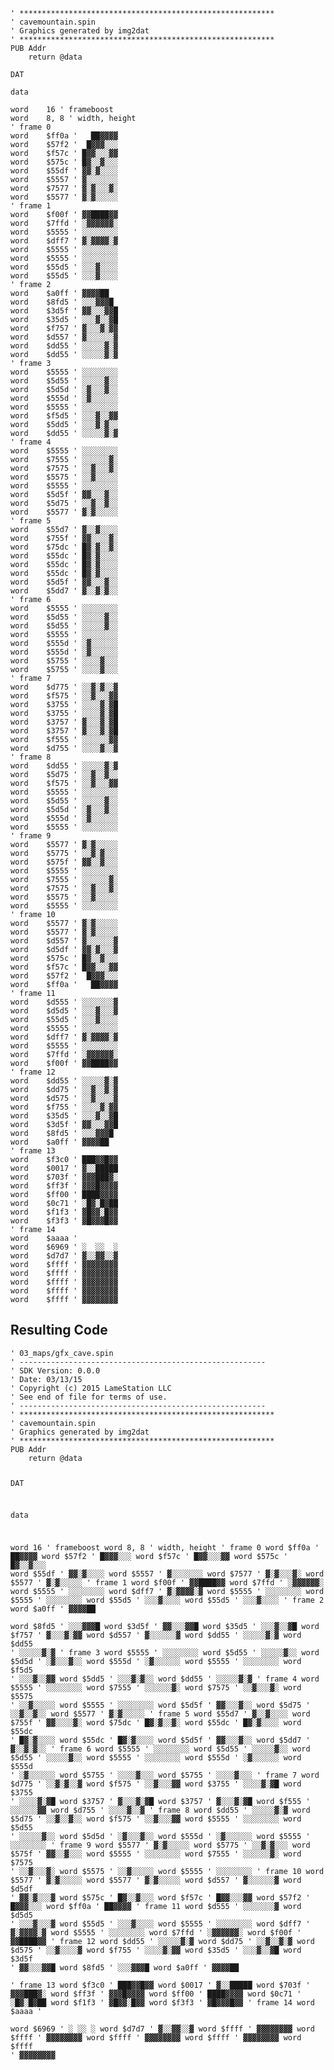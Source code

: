 <pre><code>&#39; *********************************************************
&#39; cavemountain.spin
&#39; Graphics generated by img2dat
&#39; *********************************************************
PUB Addr
    return @data

DAT

data

word    16 &#39; frameboost
word    8, 8 &#39; width, height
&#39; frame 0
word    $ff0a &#39;   ██▓▓▓▓
word    $57f2 &#39;  █▓▓▓░░░
word    $f57c &#39; █▓▓░░░▓▓
word    $575c &#39; █▓░░▓░░░
word    $55df &#39; ▓▓░▓░░░░
word    $5557 &#39; ▓░░░░░░░
word    $7577 &#39; ▓░▓░░░▓░
word    $5577 &#39; ▓░▓░░░░░
&#39; frame 1
word    $f00f &#39; ▓▓████▓▓
word    $7ffd &#39; ░▓▓▓▓▓▓░
word    $5555 &#39; ░░░░░░░░
word    $dff7 &#39; ▓░▓▓▓▓░▓
word    $5555 &#39; ░░░░░░░░
word    $5555 &#39; ░░░░░░░░
word    $55d5 &#39; ░░░▓░░░░
word    $55d5 &#39; ░░░▓░░░░
&#39; frame 2
word    $a0ff &#39; ▓▓▓▓██  
word    $8fd5 &#39; ░░░▓▓▓█ 
word    $3d5f &#39; ▓▓░░░▓▓█
word    $35d5 &#39; ░░░▓░░▓█
word    $f757 &#39; ▓░░░▓░▓▓
word    $d557 &#39; ▓░░░░░░▓
word    $dd55 &#39; ░░░░░▓░▓
word    $dd55 &#39; ░░░░░▓░▓
&#39; frame 3
word    $5555 &#39; ░░░░░░░░
word    $5d55 &#39; ░░░░░▓░░
word    $5d5d &#39; ░▓░░░▓░░
word    $555d &#39; ░▓░░░░░░
word    $5555 &#39; ░░░░░░░░
word    $f5d5 &#39; ░░░▓░░▓▓
word    $5dd5 &#39; ░░░▓░▓░░
word    $dd55 &#39; ░░░░░▓░▓
&#39; frame 4
word    $5555 &#39; ░░░░░░░░
word    $7555 &#39; ░░░░░░▓░
word    $7575 &#39; ░░▓░░░▓░
word    $5575 &#39; ░░▓░░░░░
word    $5555 &#39; ░░░░░░░░
word    $5d5f &#39; ▓▓░░░▓░░
word    $5d75 &#39; ░░▓░░▓░░
word    $5577 &#39; ▓░▓░░░░░
&#39; frame 5
word    $55d7 &#39; ▓░░▓░░░░
word    $755f &#39; ▓▓░░░░▓░
word    $75dc &#39; █▓░▓░░▓░
word    $55dc &#39; █▓░▓░░░░
word    $55dc &#39; █▓░▓░░░░
word    $55dc &#39; █▓░▓░░░░
word    $5d5f &#39; ▓▓░░░▓░░
word    $5dd7 &#39; ▓░░▓░▓░░
&#39; frame 6
word    $5555 &#39; ░░░░░░░░
word    $5d55 &#39; ░░░░░▓░░
word    $5d55 &#39; ░░░░░▓░░
word    $5555 &#39; ░░░░░░░░
word    $555d &#39; ░▓░░░░░░
word    $555d &#39; ░▓░░░░░░
word    $5755 &#39; ░░░░▓░░░
word    $5755 &#39; ░░░░▓░░░
&#39; frame 7
word    $d775 &#39; ░░▓░▓░░▓
word    $f575 &#39; ░░▓░░░▓▓
word    $3755 &#39; ░░░░▓░▓█
word    $3755 &#39; ░░░░▓░▓█
word    $3757 &#39; ▓░░░▓░▓█
word    $3757 &#39; ▓░░░▓░▓█
word    $f555 &#39; ░░░░░░▓▓
word    $d755 &#39; ░░░░▓░░▓
&#39; frame 8
word    $dd55 &#39; ░░░░░▓░▓
word    $5d75 &#39; ░░▓░░▓░░
word    $f575 &#39; ░░▓░░░▓▓
word    $5555 &#39; ░░░░░░░░
word    $5d55 &#39; ░░░░░▓░░
word    $5d5d &#39; ░▓░░░▓░░
word    $555d &#39; ░▓░░░░░░
word    $5555 &#39; ░░░░░░░░
&#39; frame 9
word    $5577 &#39; ▓░▓░░░░░
word    $5775 &#39; ░░▓░▓░░░
word    $575f &#39; ▓▓░░▓░░░
word    $5555 &#39; ░░░░░░░░
word    $7555 &#39; ░░░░░░▓░
word    $7575 &#39; ░░▓░░░▓░
word    $5575 &#39; ░░▓░░░░░
word    $5555 &#39; ░░░░░░░░
&#39; frame 10
word    $5577 &#39; ▓░▓░░░░░
word    $5577 &#39; ▓░▓░░░░░
word    $d557 &#39; ▓░░░░░░▓
word    $d5df &#39; ▓▓░▓░░░▓
word    $575c &#39; █▓░░▓░░░
word    $f57c &#39; █▓▓░░░▓▓
word    $57f2 &#39;  █▓▓▓░░░
word    $ff0a &#39;   ██▓▓▓▓
&#39; frame 11
word    $d555 &#39; ░░░░░░░▓
word    $d5d5 &#39; ░░░▓░░░▓
word    $55d5 &#39; ░░░▓░░░░
word    $5555 &#39; ░░░░░░░░
word    $dff7 &#39; ▓░▓▓▓▓░▓
word    $5555 &#39; ░░░░░░░░
word    $7ffd &#39; ░▓▓▓▓▓▓░
word    $f00f &#39; ▓▓████▓▓
&#39; frame 12
word    $dd55 &#39; ░░░░░▓░▓
word    $dd75 &#39; ░░▓░░▓░▓
word    $d575 &#39; ░░▓░░░░▓
word    $f755 &#39; ░░░░▓░▓▓
word    $35d5 &#39; ░░░▓░░▓█
word    $3d5f &#39; ▓▓░░░▓▓█
word    $8fd5 &#39; ░░░▓▓▓█ 
word    $a0ff &#39; ▓▓▓▓██  
&#39; frame 13
word    $f3c0 &#39; ███▓▓█▓▓
word    $0017 &#39; ▓░░█████
word    $703f &#39; ▓▓▓███▓░
word    $ff3f &#39; ▓▓▓█▓▓▓▓
word    $ff00 &#39; ████▓▓▓▓
word    $0c71 &#39; ░█▓░█▓██
word    $f1f3 &#39; ▓█▓▓░█▓▓
word    $f3f3 &#39; ▓█▓▓▓█▓▓
&#39; frame 14
word    $aaaa &#39;         
word    $6969 &#39; ░  ░░  ░
word    $d7d7 &#39; ▓░░▓▓░░▓
word    $ffff &#39; ▓▓▓▓▓▓▓▓
word    $ffff &#39; ▓▓▓▓▓▓▓▓
word    $ffff &#39; ▓▓▓▓▓▓▓▓
word    $ffff &#39; ▓▓▓▓▓▓▓▓
word    $ffff &#39; ▓▓▓▓▓▓▓▓
</code></pre>
<h2 id="resulting-code">Resulting Code</h2>
<pre><code>&#39; 03_maps/gfx_cave.spin
&#39; -------------------------------------------------------
&#39; SDK Version: 0.0.0
&#39; Date: 03/13/15
&#39; Copyright (c) 2015 LameStation LLC
&#39; See end of file for terms of use.
&#39; -------------------------------------------------------
&#39; *********************************************************
&#39; cavemountain.spin
&#39; Graphics generated by img2dat
&#39; *********************************************************
PUB Addr
    return @data

DAT

data

word    16 &#39; frameboost
word    8, 8 &#39; width, height
&#39; frame 0
word    $ff0a &#39;   ██▓▓▓▓
word    $57f2 &#39;  █▓▓▓░░░
word    $f57c &#39; █▓▓░░░▓▓
word    $575c &#39; █▓░░▓░░░
word    $55df &#39; ▓▓░▓░░░░
word    $5557 &#39; ▓░░░░░░░
word    $7577 &#39; ▓░▓░░░▓░
word    $5577 &#39; ▓░▓░░░░░
&#39; frame 1
word    $f00f &#39; ▓▓████▓▓
word    $7ffd &#39; ░▓▓▓▓▓▓░
word    $5555 &#39; ░░░░░░░░
word    $dff7 &#39; ▓░▓▓▓▓░▓
word    $5555 &#39; ░░░░░░░░
word    $5555 &#39; ░░░░░░░░
word    $55d5 &#39; ░░░▓░░░░
word    $55d5 &#39; ░░░▓░░░░
&#39; frame 2
word    $a0ff &#39; ▓▓▓▓██  
word    $8fd5 &#39; ░░░▓▓▓█ 
word    $3d5f &#39; ▓▓░░░▓▓█
word    $35d5 &#39; ░░░▓░░▓█
word    $f757 &#39; ▓░░░▓░▓▓
word    $d557 &#39; ▓░░░░░░▓
word    $dd55 &#39; ░░░░░▓░▓
word    $dd55 &#39; ░░░░░▓░▓
&#39; frame 3
word    $5555 &#39; ░░░░░░░░
word    $5d55 &#39; ░░░░░▓░░
word    $5d5d &#39; ░▓░░░▓░░
word    $555d &#39; ░▓░░░░░░
word    $5555 &#39; ░░░░░░░░
word    $f5d5 &#39; ░░░▓░░▓▓
word    $5dd5 &#39; ░░░▓░▓░░
word    $dd55 &#39; ░░░░░▓░▓
&#39; frame 4
word    $5555 &#39; ░░░░░░░░
word    $7555 &#39; ░░░░░░▓░
word    $7575 &#39; ░░▓░░░▓░
word    $5575 &#39; ░░▓░░░░░
word    $5555 &#39; ░░░░░░░░
word    $5d5f &#39; ▓▓░░░▓░░
word    $5d75 &#39; ░░▓░░▓░░
word    $5577 &#39; ▓░▓░░░░░
&#39; frame 5
word    $55d7 &#39; ▓░░▓░░░░
word    $755f &#39; ▓▓░░░░▓░
word    $75dc &#39; █▓░▓░░▓░
word    $55dc &#39; █▓░▓░░░░
word    $55dc &#39; █▓░▓░░░░
word    $55dc &#39; █▓░▓░░░░
word    $5d5f &#39; ▓▓░░░▓░░
word    $5dd7 &#39; ▓░░▓░▓░░
&#39; frame 6
word    $5555 &#39; ░░░░░░░░
word    $5d55 &#39; ░░░░░▓░░
word    $5d55 &#39; ░░░░░▓░░
word    $5555 &#39; ░░░░░░░░
word    $555d &#39; ░▓░░░░░░
word    $555d &#39; ░▓░░░░░░
word    $5755 &#39; ░░░░▓░░░
word    $5755 &#39; ░░░░▓░░░
&#39; frame 7
word    $d775 &#39; ░░▓░▓░░▓
word    $f575 &#39; ░░▓░░░▓▓
word    $3755 &#39; ░░░░▓░▓█
word    $3755 &#39; ░░░░▓░▓█
word    $3757 &#39; ▓░░░▓░▓█
word    $3757 &#39; ▓░░░▓░▓█
word    $f555 &#39; ░░░░░░▓▓
word    $d755 &#39; ░░░░▓░░▓
&#39; frame 8
word    $dd55 &#39; ░░░░░▓░▓
word    $5d75 &#39; ░░▓░░▓░░
word    $f575 &#39; ░░▓░░░▓▓
word    $5555 &#39; ░░░░░░░░
word    $5d55 &#39; ░░░░░▓░░
word    $5d5d &#39; ░▓░░░▓░░
word    $555d &#39; ░▓░░░░░░
word    $5555 &#39; ░░░░░░░░
&#39; frame 9
word    $5577 &#39; ▓░▓░░░░░
word    $5775 &#39; ░░▓░▓░░░
word    $575f &#39; ▓▓░░▓░░░
word    $5555 &#39; ░░░░░░░░
word    $7555 &#39; ░░░░░░▓░
word    $7575 &#39; ░░▓░░░▓░
word    $5575 &#39; ░░▓░░░░░
word    $5555 &#39; ░░░░░░░░
&#39; frame 10
word    $5577 &#39; ▓░▓░░░░░
word    $5577 &#39; ▓░▓░░░░░
word    $d557 &#39; ▓░░░░░░▓
word    $d5df &#39; ▓▓░▓░░░▓
word    $575c &#39; █▓░░▓░░░
word    $f57c &#39; █▓▓░░░▓▓
word    $57f2 &#39;  █▓▓▓░░░
word    $ff0a &#39;   ██▓▓▓▓
&#39; frame 11
word    $d555 &#39; ░░░░░░░▓
word    $d5d5 &#39; ░░░▓░░░▓
word    $55d5 &#39; ░░░▓░░░░
word    $5555 &#39; ░░░░░░░░
word    $dff7 &#39; ▓░▓▓▓▓░▓
word    $5555 &#39; ░░░░░░░░
word    $7ffd &#39; ░▓▓▓▓▓▓░
word    $f00f &#39; ▓▓████▓▓
&#39; frame 12
word    $dd55 &#39; ░░░░░▓░▓
word    $dd75 &#39; ░░▓░░▓░▓
word    $d575 &#39; ░░▓░░░░▓
word    $f755 &#39; ░░░░▓░▓▓
word    $35d5 &#39; ░░░▓░░▓█
word    $3d5f &#39; ▓▓░░░▓▓█
word    $8fd5 &#39; ░░░▓▓▓█ 
word    $a0ff &#39; ▓▓▓▓██  
&#39; frame 13
word    $f3c0 &#39; ███▓▓█▓▓
word    $0017 &#39; ▓░░█████
word    $703f &#39; ▓▓▓███▓░
word    $ff3f &#39; ▓▓▓█▓▓▓▓
word    $ff00 &#39; ████▓▓▓▓
word    $0c71 &#39; ░█▓░█▓██
word    $f1f3 &#39; ▓█▓▓░█▓▓
word    $f3f3 &#39; ▓█▓▓▓█▓▓
&#39; frame 14
word    $aaaa &#39;         
word    $6969 &#39; ░  ░░  ░
word    $d7d7 &#39; ▓░░▓▓░░▓
word    $ffff &#39; ▓▓▓▓▓▓▓▓
word    $ffff &#39; ▓▓▓▓▓▓▓▓
word    $ffff &#39; ▓▓▓▓▓▓▓▓
word    $ffff &#39; ▓▓▓▓▓▓▓▓
word    $ffff &#39; ▓▓▓▓▓▓▓▓


</code></pre>
